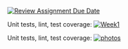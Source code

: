 [![Review Assignment Due Date](https://classroom.github.com/assets/deadline-readme-button-24ddc0f5d75046c5622901739e7c5dd533143b0c8e959d652212380cedb1ea36.svg)](https://classroom.github.com/a/B9F4RYVR)

Unit tests, lint, test coverage: [![Week1](https://github.com/SpaceCadet5100/avans-devops-2324-jedrzej/actions/workflows/week1.js.yml/badge.svg?branch=main)](https://github.com/SpaceCadet5100/avans-devops-2324-jedrzej/actions/workflows/week1.js.yml)

Unit tests, lint, test coverage: [![photos](https://github.com/SpaceCadet5100/avans-devops-2324-jedrzej/actions/workflows/photos.js.yml/badge.svg?branch=main)](https://github.com/SpaceCadet5100/avans-devops-2324-jedrzej/actions/workflows/photos.js.yml)

